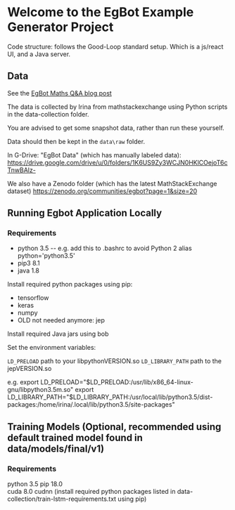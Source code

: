 
# Welcome to the EgBot Example Generator Project

Code structure: follows the Good-Loop standard setup. Which is a js/react UI, and a Java server.

## Data

See the [EgBot Maths Q&A blog post](https://platypusinnovation.blogspot.com/2018/10/egbot-maths-q-dataset.html)

The data is collected by Irina from mathstackexchange using Python scripts in the data-collection folder.

You are advised to get some snapshot data, rather than run these yourself.

Data should then be kept in the `data\raw` folder.

In G-Drive: "EgBot Data" (which has manually labeled data):
https://drive.google.com/drive/u/0/folders/1K6US9Zy3WCJN0HKlCOejoT6cTnwBAlz-

We also have a Zenodo folder (which has the latest MathStackExchange dataset)
https://zenodo.org/communities/egbot?page=1&size=20

## Running Egbot Application Locally

### Requirements

* python 3.5 -- e.g. add this to .bashrc to avoid Python 2
	alias python='python3.5'
* pip3 8.1
* java 1.8

Install required python packages using pip:

* tensorflow 
* keras 
* numpy
* OLD not needed anymore: jep

Install required Java jars using bob

Set the environment variables:
 
`LD_PRELOAD` path to your libpythonVERSION.so
`LD_LIBRARY_PATH` path to the jepVERSION.so 

e.g. 
	export LD_PRELOAD="$LD_PRELOAD:/usr/lib/x86_64-linux-gnu/libpython3.5m.so"
	export LD_LIBRARY_PATH="$LD_LIBRARY_PATH:/usr/local/lib/python3.5/dist-packages:/home/irina/.local/lib/python3.5/site-packages"

## Training Models (Optional, recommended using default trained model found in data/models/final/v1)

### Requirements

python 3.5
pip 18.0                   
cuda 8.0
cudnn
(install required python packages listed in data-collection/train-lstm-requirements.txt using pip)

